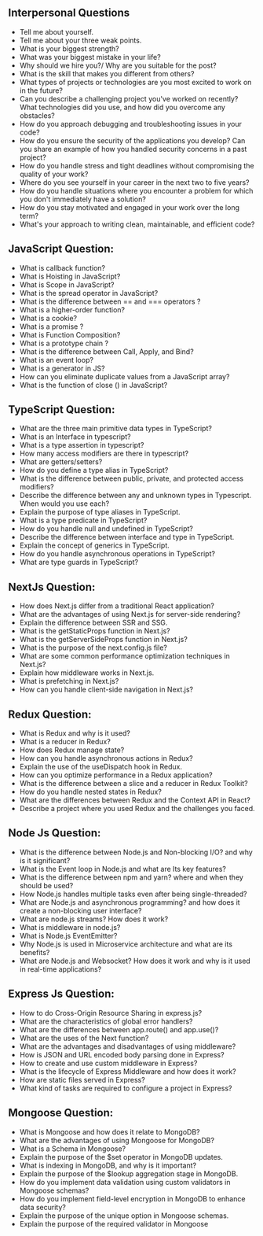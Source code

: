 ## Interpersonal Questions

- Tell me about yourself.
- Tell me about your three weak points.
- What is your biggest strength?
- What was your biggest mistake in your life?
- Why should we hire you?/ Why are you suitable for the post?
- What is the skill that makes you different from others?
- What types of projects or technologies are you most excited to work on in the future?
- Can you describe a challenging project you've worked on recently? What technologies did you use, and how did you overcome any obstacles?
- How do you approach debugging and troubleshooting issues in your code?
- How do you ensure the security of the applications you develop? Can you share an example of how you handled security concerns in a past project?
- How do you handle stress and tight deadlines without compromising the quality of your work?
- Where do you see yourself in your career in the next two to five years?
- How do you handle situations where you encounter a problem for which you don't immediately have a solution?
- How do you stay motivated and engaged in your work over the long term?
- What's your approach to writing clean, maintainable, and efficient code?

## JavaScript Question:

- What is callback function?
- What is Hoisting in JavaScript?
- What is Scope in JavaScript?
- What is the spread operator in JavaScript?
- What is the difference between == and === operators ?
- What is a higher-order function?
- What is a cookie?
- What is a promise ?
- What is Function Composition?
- What is a prototype chain ?
- What is the difference between Call, Apply, and Bind?
- What is an event loop?
- What is a generator in JS?
- How can you eliminate duplicate values from a JavaScript array?
- What is the function of close () in JavaScript?

## TypeScript Question:

- What are the three main primitive data types in TypeScript?
- What is an Interface in typescript?
- What is a type assertion in typescript?
- How many access modifiers are there in typescript?
- What are getters/setters?
- How do you define a type alias in TypeScript?
- What is the difference between public, private, and protected access modifiers?
- Describe the difference between any and unknown types in Typescript. When would you use each?
- Explain the purpose of type aliases in TypeScript.
- What is a type predicate in TypeScript?
- How do you handle null and undefined in TypeScript?
- Describe the difference between interface and type in TypeScript.
- Explain the concept of generics in TypeScript.
- How do you handle asynchronous operations in TypeScript?
- What are type guards in TypeScript?

## NextJs Question:

- How does Next.js differ from a traditional React application?
- What are the advantages of using Next.js for server-side rendering?
- Explain the difference between SSR and SSG.
- What is the getStaticProps function in Next.js?
- What is the getServerSideProps function in Next.js?
- What is the purpose of the next.config.js file?
- What are some common performance optimization techniques in Next.js?
- Explain how middleware works in Next.js.
- What is prefetching in Next.js?
- How can you handle client-side navigation in Next.js?

## Redux Question:

- What is Redux and why is it used?
- What is a reducer in Redux?
- How does Redux manage state?
- How can you handle asynchronous actions in Redux?
- Explain the use of the useDispatch hook in Redux.
- How can you optimize performance in a Redux application?
- What is the difference between a slice and a reducer in Redux Toolkit?
- How do you handle nested states in Redux?
- What are the differences between Redux and the Context API in React?
- Describe a project where you used Redux and the challenges you faced.

## Node Js Question:

- What is the difference between Node.js and Non-blocking I/O? and why is it significant?
- What is the Event loop in Node.js and what are Its key features?
- What is the difference between npm and yarn? where and when they should be used?
- How Node.js handles multiple tasks even after being single-threaded?
- What are Node.js and asynchronous programming? and how does it create a non-blocking user interface?
- What are node.js streams? How does it work?
- What is middleware in node.js?
- What is Node.js EventEmitter?
- Why Node.js is used in Microservice architecture and what are its benefits?
- What are Node.js and Websocket? How does it work and why is it used in real-time applications?

## Express Js Question:

- How to do Cross-Origin Resource Sharing in express.js?
- What are the characteristics of global error handlers?
- What are the differences between app.route() and app.use()?
- What are the uses of the Next function?
- What are the advantages and disadvantages of using middleware?
- How is JSON and URL encoded body parsing done in Express?
- How to create and use custom middleware in Express?
- What is the lifecycle of Express Middleware and how does it work?
- How are static files served in Express?
- What kind of tasks are required to configure a project in Express?

## Mongoose Question:

- What is Mongoose and how does it relate to MongoDB?
- What are the advantages of using Mongoose for MongoDB?
- What is a Schema in Mongoose?
- Explain the purpose of the $set operator in MongoDB updates.
- What is indexing in MongoDB, and why is it important?
- Explain the purpose of the $lookup aggregation stage in MongoDB.
- How do you implement data validation using custom validators in Mongoose schemas?
- How do you implement field-level encryption in MongoDB to enhance data security?
- Explain the purpose of the unique option in Mongoose schemas.
- Explain the purpose of the required validator in Mongoose
